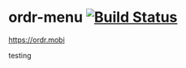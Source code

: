 # ordr-menu [![Build Status](https://build.caretta.co.uk/buildStatus/icon?job=ordr-menu)](https://build.caretta.co.uk/job/ordr-menu/)

https://ordr.mobi

testing